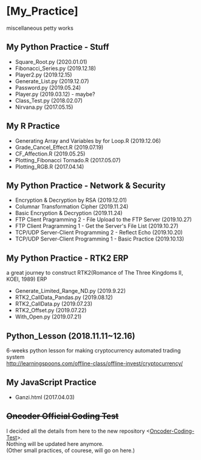 # [My_Practice]
miscellaneous petty works

## My Python Practice - Stuff
- Square_Root.py (2020.01.01)
- Fibonacci_Series.py (2019.12.18)
- Player2.py (2019.12.15)
- Generate_List.py (2019.12.07)
- Password.py (2019.05.24)
- Player.py (2019.03.12) - maybe?
- Class_Test.py (2018.02.07)
- Nirvana.py (2017.05.15)

## My R Practice
- Generating Array and Variables by for Loop.R (2019.12.06)
- Grade_Cancel_Effect.R (2019.07.19)
- CF_Affection.R (2019.05.25)
- Plotting_Fibonacci Tornado.R (2017.05.07)
- Plotting_RGB.R (2017.04.14)

## My Python Practice - Network & Security
- Encryption & Decryption by RSA (2019.12.01)
- Columnar Transformation Cipher (2019.11.24)
- Basic Encryption & Decryption (2019.11.24)
- FTP Client Pragramming 2 - File Upload to the FTP Server (2019.10.27)
- FTP Client Pragramming 1 - Get the Server's File List (2019.10.27)
- TCP/UDP Server-Client Programming 2 - Reflect Echo (2019.10.20)
- TCP/UDP Server-Client Programming 1 - Basic Practice (2019.10.13)

## My Python Practice - RTK2 ERP
a great journey to construct RTK2(Romance of The Three Kingdoms II, KOEI, 1989) ERP
- Generate_Limited_Range_ND.py (2019.9.22)
- RTK2_CallData_Pandas.py (2019.08.12)
- RTK2_CallData.py (2019.07.23)
- RTK2_Offset.py (2019.07.22)
- With_Open.py (2019.07.21)

## Python_Lesson (2018.11.11~12.16)
6-weeks python lesson for making cryptocurrency automated trading system  
http://learningspoons.com/offline-class/offline-invest/cryptocurrency/  

## My JavaScript Practice
- Ganzi.html (2017.04.03)

## ~~Oncoder Official Coding Test~~
I decided all the details from here to the new repository <[Oncoder-Coding-Test](https://github.com/kimpro82/Oncoder-Coding-Test)>.  
Nothing will be updated here anymore.  
(Other small practices, of courese, will go on here.)
